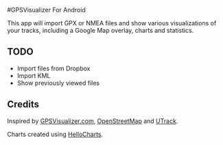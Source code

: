 #GPSVisualizer For Android

This app will import GPX or NMEA files and show various visualizations of your tracks, including a Google Map overlay, charts and statistics.
 
## TODO

* Import files from Dropbox
* Import KML
* Show previously viewed files
 
 
## Credits
 
Inspired by [GPSVisualizer.com](http://www.gpsvisualizer.com/), [OpenStreetMap](http://openstreetmap.org) and [UTrack](http://utrack.crempa.net).

Charts created using [HelloCharts](https://github.com/lecho/hellocharts-android). 

